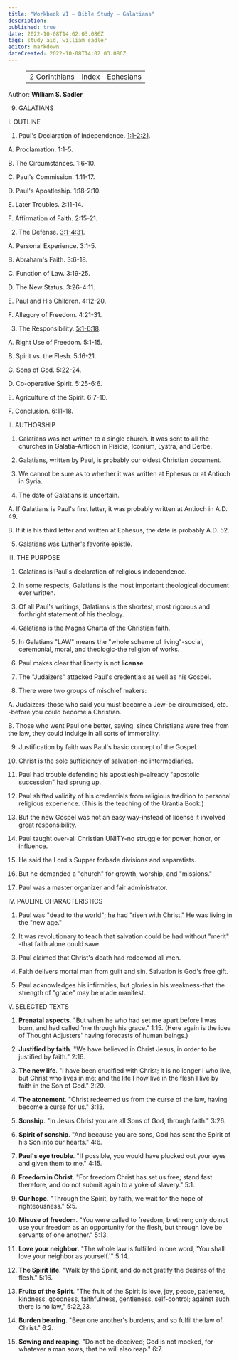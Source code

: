 ```yaml
---
title: "Workbook VI — Bible Study — Galatians"
description: 
published: true
date: 2022-10-08T14:02:03.086Z
tags: study aid, william sadler
editor: markdown
dateCreated: 2022-10-08T14:02:03.086Z
---
```


<figure class="table chapter-navigator">
	<table>
		<tbody>
		<tr>
			<td><a href="/en/article/William_S_Sadler/Workbook_6_Bible_Study/Study_2_">2 Corinthians</a></td>
			<td><a href="/en/article/William_S_Sadler/Workbook_6_Bible_Study/Index">Index</a></td>
			<td><a href="/en/article/William_S_Sadler/Workbook_6_Bible_Study/Study_2_">Ephesians</a></td>
		</tr>
		</tbody>
	</table>
</figure>

Author: **William S. Sadler**


9. GALATIANS

I. OUTLINE

1. Paul's Declaration of Independence. [1:1-2:21](/en/Bible/Galatians/1#v1).

A. Proclamation. 1:1-5.

B. The Circumstances. 1:6-10.

C. Paul's Commission. 1:11-17.

D. Paul's Apostleship. 1:18-2:10.

E. Later Troubles. 2:11-14.

F. Affirmation of Faith. 2:15-21.

2. The Defense. [3:1-4:31](/en/Bible/Galatians/3#v1).

A. Personal Experience. 3:1-5.

B. Abraham's Faith. 3:6-18.

C. Function of Law. 3:19-25.

D. The New Status. 3:26-4:11.

E. Paul and His Children. 4:12-20.

F. Allegory of Freedom. 4:21-31.

3. The Responsibility. [5:1-6:18](/en/Bible/Galatians/5#v1).

A. Right Use of Freedom. 5:1-15.

B. Spirit vs. the Flesh. 5:16-21.

C. Sons of God. 5:22-24.

D. Co-operative Spirit. 5:25-6:6.

E. Agriculture of the Spirit. 6:7-10.

F. Conclusion. 6:11-18.

II. AUTHORSHIP

1. Galatians was not written to a single church. It was sent to all the churches in Galatia-Antioch in Pisidia, Iconium, Lystra, and Derbe.

2. Galatians, written by Paul, is probably our oldest Christian document.

3. We cannot be sure as to whether it was written at Ephesus or at Antioch in Syria.

4. The date of Galatians is uncertain.

A. If Galatians is Paul's first letter, it was probably written at Antioch in A.D. 49.

B. If it is his third letter and written at Ephesus, the date is probably A.D. 52.

5. Galatians was Luther's favorite epistle.

III. THE PURPOSE

1. Galatians is Paul's declaration of religious independence.

2. In some respects, Galatians is the most important theological document ever written.

3. Of all Paul's writings, Galatians is the shortest, most rigorous and forthright statement of his theology.

4. Galatians is the Magna Charta of the Christian faith.

5. In Galatians "LAW" means the "whole scheme of living"-social, ceremonial, moral, and theologic-the religion of works.

6. Paul makes clear that liberty is not **license**.

7. The "Judaizers" attacked Paul's credentials as well as his Gospel.

8. There were two groups of mischief makers:

A. Judaizers-those who said you must become a Jew-be circumcised, etc. -before you could become a Christian.

B. Those who went Paul one better, saying, since Christians were free from the law, they could indulge in all sorts of immorality.

9. Justification by faith was Paul's basic concept of the Gospel.

10. Christ is the sole sufficiency of salvation-no intermediaries.

11. Paul had trouble defending his apostleship-already "apostolic succession" had sprung up.

12. Paul shifted validity of his credentials from religious tradition to personal religious experience. (This is the teaching of the Urantia Book.)

13. But the new Gospel was not an easy way-instead of license it involved great responsibility.

14. Paul taught over-all Christian UNITY-no struggle for power, honor, or influence.

15. He said the Lord's Supper forbade divisions and separatists.

16. But he demanded a "church" for growth, worship, and "missions."

17. Paul was a master organizer and fair administrator.

IV. PAULINE CHARACTERISTICS

1. Paul was "dead to the world"; he had "risen with Christ." He was living in the "new age."

2. It was revolutionary to teach that salvation could be had without "merit" -that faith alone could save.

3. Paul claimed that Christ's death had redeemed all men.

4. Faith delivers mortal man from guilt and sin. Salvation is God's free gift.

5. Paul acknowledges his infirmities, but glories in his weakness-that the strength of "grace" may be made manifest.

V. SELECTED TEXTS

1. **Prenatal aspects**. "But when he who had set me apart before I was born, and had called 'me through his grace." 1:15. (Here again is the idea of Thought Adjusters' having forecasts of human beings.)

2. **Justified by faith**. "We have believed in Christ Jesus, in order to be justified by faith." 2:16.

3. **The new life**. "I have been crucified with Christ; it is no longer I who live, but Christ who lives in me; and the life I now live in the flesh I live by faith in the Son of God." 2:20.

4. **The atonement**. "Christ redeemed us from the curse of the law, having become a curse for us." 3:13.

5. **Sonship**. "In Jesus Christ you are all Sons of God, through faith." 3:26.

6. **Spirit of sonship**. "And because you are sons, God has sent the Spirit of his Son into our hearts." 4:6.

7. **Paul's eye trouble**. "If possible, you would have plucked out your eyes and given them to me." 4:15.

8. **Freedom in Christ**. "For freedom Christ has set us free; stand fast therefore, and do not submit again to a yoke of slavery." 5:1.

9. **Our hope**. "Through the Spirit, by faith, we wait for the hope of righteousness." 5:5.

10. **Misuse of freedom**. "You were called to freedom, brethren; only do not use your freedom as an opportunity for the flesh, but through love be servants of one another." 5:13.

11. **Love your neighbor**. "The whole law is fulfilled in one word, 'You shall love your neighbor as yourself.'" 5:14.

12. **The Spirit life**. "Walk by the Spirit, and do not gratify the desires of the flesh." 5:16.

13. **Fruits of the Spirit**. "The fruit of the Spirit is love, joy, peace, patience, kindness, goodness, faithfulness, gentleness, self-control; against such there is no law," 5:22,23.

14. **Burden bearing**. "Bear one another's burdens, and so fulfil the law of Christ." 6:2.

15. **Sowing and reaping**. "Do not be deceived; God is not mocked, for whatever a man sows, that he will also reap." 6:7.


<br>

